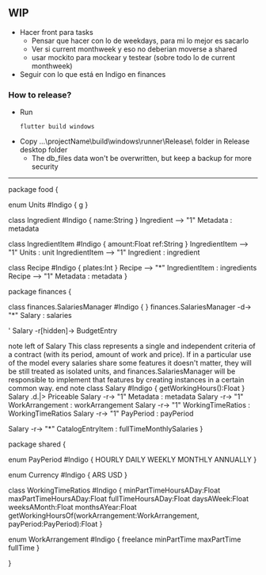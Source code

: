 ## WIP
- Hacer front para tasks
  - Pensar que hacer con lo de weekdays, para mi lo mejor es sacarlo
  - Ver si current monthweek y eso no deberian moverse a shared
  - usar mockito para mockear y testear (sobre todo lo de current monthweek)
- Seguir con lo que está en Indigo en finances

### How to release?
- Run 
  ```
  flutter build windows
  ```
- Copy ...\projectName\build\windows\runner\Release\ folder in Release desktop folder
  - The db_files data won't be overwritten, but keep a backup for more security


---


package food {

enum Units #Indigo { g }

class Ingredient #Indigo { name:String } Ingredient --> "1" Metadata : metadata

class IngredientItem #Indigo { amount:Float ref:String } IngredientItem --> "1" Units : unit IngredientItem --> "1" Ingredient : ingredient

class Recipe #Indigo { plates:Int } Recipe --> "*" IngredientItem : ingredients Recipe --> "1" Metadata : metadata }

package finances {

class finances.SalariesManager #Indigo { } finances.SalariesManager -d-> "*" Salary : salaries

' Salary -r[hidden]-> BudgetEntry

note left of Salary This class represents a single and independent criteria of a contract (with its period, amount of work and price). If in a particular use of the model every salaries share some features it doesn't matter, they will be still treated as isolated units, and finances.SalariesManager will be responsible to implement that features by creating instances in a certain common way. end note class Salary #Indigo { getWorkingHours():Float } Salary .d.|> Priceable Salary -r-> "1" Metadata : metadata Salary -r-> "1" WorkArrangement : workArrangement Salary -r-> "1" WorkingTimeRatios : WorkingTimeRatios Salary -r-> "1" PayPeriod : payPeriod

Salary -r-> "*" CatalogEntryItem : fullTimeMonthlySalaries }

package shared {

enum PayPeriod #Indigo { HOURLY DAILY WEEKLY MONTHLY ANNUALLY }

enum Currency #Indigo { ARS USD }

class WorkingTimeRatios #Indigo { minPartTimeHoursADay:Float maxPartTimeHoursADay:Float fullTimeHoursADay:Float daysAWeek:Float weeksAMonth:Float monthsAYear:Float getWorkingHoursOf(workArrangement:WorkArrangement, payPeriod:PayPeriod):Float }

enum WorkArrangement #Indigo { freelance minPartTime maxPartTime fullTime }

}
